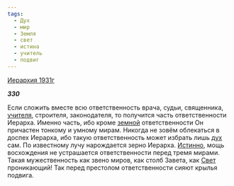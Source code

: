 ```yaml
---
tags:
  - Дух
  - мир
  - Земля
  - свет
  - истина
  - учитель
  - подвиг
---
```

[Иерархия 1931г](https://127.0.0.1:4002/agni/1931)

___330___

Если сложить вместе всю ответственность врача, судьи, священника, [учителя](../../../tags/#учитель), строителя, законодателя, то получится часть ответственности Иерарха. Именно часть, ибо кроме [земной](../../../tags/#Земля) ответственности Он причастен тонкому и умному мирам. Никогда не зовём облекаться в доспех Иерарха, ибо такую ответственность может избрать лишь [дух](../../../tags/#Дух) сам. По известному лучу нарождается зерно Иерарха. [Истинно](../../../tags/#истина), мощь восхождения не устрашается ответственности перед тремя мирами. Такая мужественность как звено миров, как столб Завета, как [Свет](../../../tags/#свет) проникающий! Так перед престолом ответственности сияют крылья подвига.   

